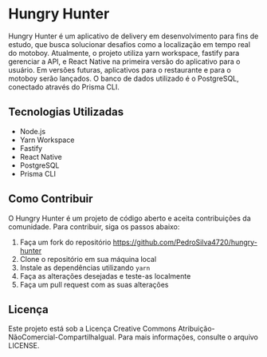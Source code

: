 # Hungry Hunter

Hungry Hunter é um aplicativo de delivery em desenvolvimento para fins de estudo, que busca solucionar desafios como a localização em tempo real do motoboy. Atualmente, o projeto utiliza yarn workspace, fastify para gerenciar a API, e React Native na primeira versão do aplicativo para o usuário. Em versões futuras, aplicativos para o restaurante e para o motoboy serão lançados. O banco de dados utilizado é o PostgreSQL, conectado através do Prisma CLI.

## Tecnologias Utilizadas

- Node.js
- Yarn Workspace
- Fastify
- React Native
- PostgreSQL
- Prisma CLI

## Como Contribuir

O Hungry Hunter é um projeto de código aberto e aceita contribuições da comunidade. Para contribuir, siga os passos abaixo:

1. Faça um fork do repositório <https://github.com/PedroSilva4720/hungry-hunter>
2. Clone o repositório em sua máquina local
3. Instale as dependências utilizando `yarn`
4. Faça as alterações desejadas e teste-as localmente
5. Faça um pull request com as suas alterações

## Licença

Este projeto está sob a Licença Creative Commons Atribuição-NãoComercial-CompartilhaIgual. Para mais informações, consulte o arquivo LICENSE.

